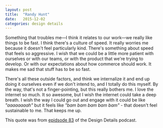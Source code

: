 ```yaml
---
layout: post
title:  "Randy Hunt"
date:   2015-12-02
categories: design details
---
```

Something that troubles me—I think it relates to our work—we really like things to be fast. I think there's a culture of speed. It really worries me because it doesn't feel particularly kind. There's something about speed that feels so aggressive. I wish that we could be a little more patient with ourselves or with our teams, or with the product that we're trying to develop. Or with our expectations about how commerce should work. It makes me sad that stuff has to be so fast.

There's all these outside factors, and think we internalize it and end up doing it ourselves even if we don't intend to, and I totally do this myself. By the way, that's not a finger-pointing, but this really bothers me. I love the internet so much. It so awesome, but I wish the internet could take a deep breath. I wish the way I could go out and engage with it could be like _"aaaaaaaah"_ but it feels like _"bam bam bam bam bam"_ - that doesn't feel sustainable to me. That keeps me up.

This quote was from [epidsode 83](http://spec.fm/podcasts/design-details/21345) of the Design Details podcast.
